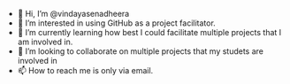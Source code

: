 - 👋 Hi, I’m @vindayasenadheera
- 👀 I’m interested in using GitHub as a project facilitator.
- 🌱 I’m currently learning how best I could facilitate multiple projects that I am involved in.
- 💞️ I’m looking to collaborate on multiple projects that my studets are involved in
- 📫 How to reach me is only via email.

<!---
vindayasenadheera/vindayasenadheera is a ✨ special ✨ repository because its `README.md` (this file) appears on your GitHub profile.
You can click the Preview link to take a look at your changes.
--->
